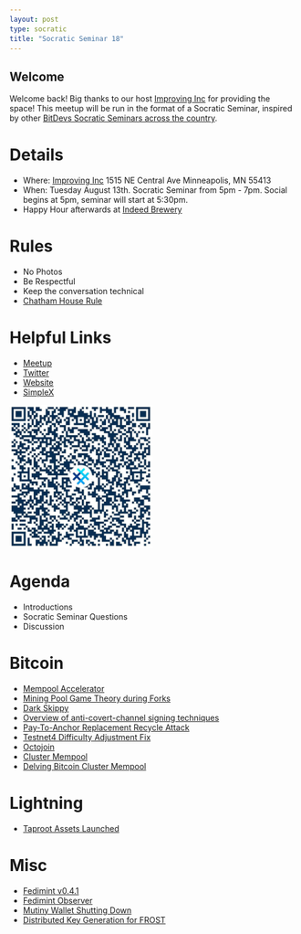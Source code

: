```yaml
---
layout: post
type: socratic
title: "Socratic Seminar 18"
---
```


## Welcome

Welcome back! Big thanks to our host [Improving Inc](https://improving.com/) for providing the space!
This meetup will be run in the format of a Socratic Seminar, inspired by other [BitDevs Socratic Seminars across the country](https://bitdevs.org/cities).

# Details
 - Where: [Improving Inc](https://www.google.com/maps/place/1515+NE+Central+Ave,+Minneapolis,+MN+55413/@45.0037797,-93.2469316,17z/data=!4m6!3m5!1s0x52b32d965c06ad57:0x277e62e6c3015129!8m2!3d45.0039428!4d-93.2456978!16s%2Fg%2F11bw3z3dw6) 1515 NE Central Ave Minneapolis, MN 55413
 - When: Tuesday August 13th. Socratic Seminar from 5pm - 7pm. Social begins at 5pm, seminar will start at 5:30pm. 
 - Happy Hour afterwards at [Indeed Brewery](https://www.indeedbrewing.com/)

# Rules
 - No Photos
 - Be Respectful
 - Keep the conversation technical
 - [Chatham House Rule](https://www.facilitator.school/blog/chatham-house-rule)

# Helpful Links
 - [Meetup](https://www.meetup.com/minneapolis-bitcoin-developers/events/301716007)
 - [Twitter](https://twitter.com/BitcoinersMPLS)
 - [Website](https://bitdevsmpls.org)
 - [SimpleX](https://simplex.chat/contact#/?v=1-2&smp=smp%3A%2F%2FenEkec4hlR3UtKx2NMpOUK_K4ZuDxjWBO1d9Y4YXVaA%3D%40smp14.simplex.im%2F2yDM8Eh4B5js6FLUOsANpVYwUt79Q_TO%23%2F%3Fv%3D1-2%26dh%3DMCowBQYDK2VuAyEAqaz4Ij9Xxn3ziHXN9DhPBdbTgYc-XjGpKcr-oDBL-hc%253D%26srv%3Daspkyu2sopsnizbyfabtsicikr2s4r3ti35jogbcekhm3fsoeyjvgrid.onion&data=%7B%22type%22%3A%22group%22%2C%22groupLinkId%22%3A%22I3WA2zuDa5OOHwDT6m0G8Q%3D%3D%22%7D)


<img src="../simplex.jpeg" width="250" height="250" />

# Agenda
 - Introductions
 - Socratic Seminar Questions
 - Discussion

# Bitcoin
 - [Mempool Accelerator](https://mempool.space/accelerator)
 - [Mining Pool Game Theory during Forks](https://b10c.me/blog/014-mining-pool-game-theory-during-forks/)
 - [Dark Skippy](https://darkskippy.com/)
 - [Overview of anti-covert-channel signing techniques](https://lists.linuxfoundation.org/pipermail/bitcoin-dev/2020-March/017667.html)
 - [Pay-To-Anchor Replacement Recycle Attack](https://bitcoinops.org/en/newsletters/2024/08/09/)
 - [Testnet4 Difficulty Adjustment Fix](https://github.com/bitcoin/bitcoin/pull/29775)
 - [Octojoin](https://uncensoredtech.substack.com/p/octojoin)
 - [Cluster Mempool](https://bitcoinops.org/en/topics/cluster-mempool/)
 - [Delving Bitcoin Cluster Mempool](https://delvingbitcoin.org/t/cluster-mempool-block-building-with-sub-chunk-granularity/1044)

# Lightning
 - [Taproot Assets Launched](https://x.com/roasbeef/status/1815807239762108571)

# Misc
 - [Fedimint v0.4.1](https://github.com/fedimint/fedimint/releases/tag/v0.4.1)
 - [Fedimint Observer](https://observer.fedimint.org/)
 - [Mutiny Wallet Shutting Down](https://blog.mutinywallet.com/mutiny-wallet-is-shutting-down/)
 - [Distributed Key Generation for FROST](https://bitcoinops.org/en/newsletters/2024/07/19/#distributed-key-generation-protocol-for-frost)